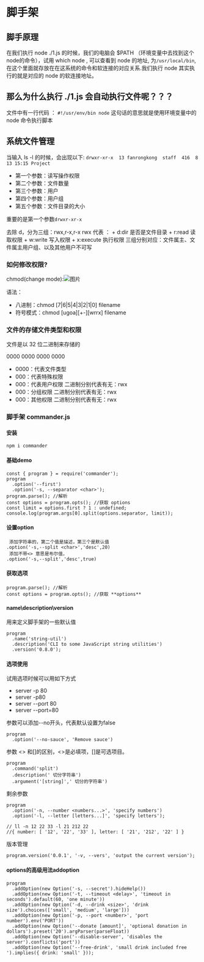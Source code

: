 # 脚手架


## 脚手原理
在我们执行 node ./1.js 的时候，我们的电脑会 $PATH （环境变量中去找到这个 node的命令），试用 which node , 可以查看到 node 的地址, 为`/usr/local/bin`, 在这个里面就存放在在这系统的命令和软连接的对应关系.我们执行 node 其实执行的就是对应的 node 的软连接地址。

## 那么为什么执行 ./1.js 会自动执行文件呢？？？
文件中有一行代码  ：
`#!/usr/env/bin node`  这句话的意思就是使用环境变量中的 node 命令执行脚本
## 系统文件管理

当输入 ls -l 的时候，会出现以下:
`drwxr-xr-x  13 fanrongkong  staff  416  8 13 15:15 Project`
 + 第一个参数：读写操作权限
 + 第二个参数：文件数量
 + 第三个参数：用户
 + 第四个参数：用户组
 + 第五个参数：文件目录的大小
  
重要的是第一个参数`drwxr-xr-x` 

去除 d，分为三组：rwx,r-x,r-x
rwx 代表 ：
	+ d:dir  是否是文件目录
	+ r:read  读取权限
	+ w:write  写入权限
	+ x:execute 执行权限
三组分别对应：文件属主、文件属主用户组、以及其他用户不可写

###  如何修改权限?
chmod(change mode):![ 图片](https://www.runoob.com/wp-content/uploads/2014/08/rwx-standard-unix-permission-bits.png)

语法：
+ 八进制：chmod [7|6|5|4|3|2|1|0] filename
+ 符号模式：chmod [ugoa][+-][wrrx] filename

### 文件的存储文件类型和权限

文件是以 32 位二进制来存储的

0000 0000 0000 0000
+ 0000：代表文件类型
+ 000：代表特殊权限 
+ 000：代表用户权限 二进制分别代表有无：rwx
+ 000：分组权限 二进制分别代表有无：rwx
+ 000：其他权限 二进制分别代表有无：rwx

### 脚手架 commander.js

#### 安装
`npm i commander`

#### 基础demo
```
const { program } = require('commander');
program
  .option('--first')
  .option('-s, --separator <char>');
program.parse(); //解析
const options = program.opts(); //获取 options
const limit = options.first ? 1 : undefined;
console.log(program.args[0].split(options.separator, limit));
```

#### 设置option

```
 添加字符串的，第二个值是描述，第三个是默认值
.option('-s,--split <char>','desc',20)
 添加不带<> 意思是布尔值，
.option('-s,--split','desc',true)

```

#### 获取选项

```
program.parse(); //解析
const options = program.opts(); //获取 **options**
```

#### name\description\version
用来定义脚手架的一些默认值

```
program
  .name('string-util')
  .description('CLI to some JavaScript string utilities')
  .version('0.8.0');
```

####  选项使用
 试用选项时候可以用如下方式
 + server -p 80
 + server -p80
 + server --port 80
 + server --port=80

参数可以添加--no开头，代表默认设置为false
```
program
  .option('--no-sauce', 'Remove sauce')
```

参数 <> 和[]的区别，<>是必填项，[]是可选项目。
```
program
  .command('split')
  .description(' 切分字符串')
  .argument('[string]',' 切分的字符串')
```

剩余参数
```
program
  .option('-n, --number <numbers...>', 'specify numbers')
  .option('-l, --letter [letters...]', 'specify letters');

// ll -n 12 22 33 -l 21 212 22
//{ number: [ '12', '22', '33' ], letter: [ '21', '212', '22' ] }
```

版本管理
```
program.version('0.0.1', '-v, --vers', 'output the current version');
```


#### options的高级用法addoption
```
program
  .addOption(new Option('-s, --secret').hideHelp())
  .addOption(new Option('-t, --timeout <delay>', 'timeout in seconds').default(60, 'one minute'))
  .addOption(new Option('-d, --drink <size>', 'drink size').choices(['small', 'medium', 'large']))
  .addOption(new Option('-p, --port <number>', 'port number').env('PORT'))
  .addOption(new Option('--donate [amount]', 'optional donation in dollars').preset('20').argParser(parseFloat))
  .addOption(new Option('--disable-server', 'disables the server').conflicts('port'))
  .addOption(new Option('--free-drink', 'small drink included free ').implies({ drink: 'small' })); 

```